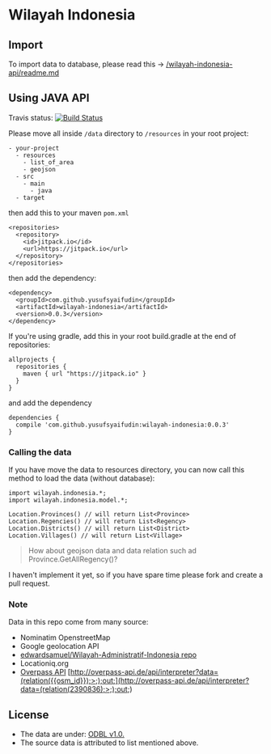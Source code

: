 # Wilayah Indonesia

## Import
To import data to database, please read this -> [/wilayah-indonesia-api/readme.md](/wilayah-indonesia-api/readme.md)

## Using JAVA API

Travis status: [![Build Status](https://travis-ci.org/yusufsyaifudin/wilayah-indonesia.svg?branch=master)](https://travis-ci.org/yusufsyaifudin/wilayah-indonesia)

Please move all inside `/data` directory to `/resources` in your root project:

```
- your-project
  - resources
    - list_of_area
    - geojson
  - src
    - main
      - java
  - target
```

then add this to your maven `pom.xml`

```
<repositories>
  <repository>
    <id>jitpack.io</id>
    <url>https://jitpack.io</url>
  </repository>
</repositories>
```

then add the dependency:

```
<dependency>
  <groupId>com.github.yusufsyaifudin</groupId>
  <artifactId>wilayah-indonesia</artifactId>
  <version>0.0.3</version>
</dependency>
```

If you're using gradle, add this in your root build.gradle at the end of repositories:

```
allprojects {
  repositories {
    maven { url "https://jitpack.io" }
  }
}
```

and add the dependency

```
dependencies {
  compile 'com.github.yusufsyaifudin:wilayah-indonesia:0.0.3'
}
```

### Calling the data
If you have move the data to resources directory, you can now call this method to load the data (without database):

```
import wilayah.indonesia.*;
import wilayah.indonesia.model.*;

Location.Provinces() // will return List<Province>
Location.Regencies() // will return List<Regency>  
Location.Districts() // will return List<District>
Location.Villages() // will return List<Village>
```

> How about geojson data and data relation such ad Province.GetAllRegency()?

I haven't implement it yet, so if you have spare time please fork and create a pull request.



### Note
Data in this repo come from many source:

* Nominatim OpenstreetMap
* Google geolocation API
* [edwardsamuel/Wilayah-Administratif-Indonesia repo](https://github.com/edwardsamuel/Wilayah-Administratif-Indonesia/tree/f71622fdc2c87f422307954ee23db5e6ed283835)
* Locationiq.org
* [Overpass API]() [http://overpass-api.de/api/interpreter?data=(relation({{osm_id}});>;);out;](http://overpass-api.de/api/interpreter?data=(relation(2390836);>;);out;)

## License
* The data are under: [ODBL v1.0.](/odbl-10.md)
* The source data is attributed to list mentioned above.